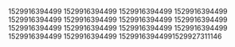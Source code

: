 1529916394499
1529916394499
1529916394499
1529916394499
1529916394499
1529916394499
1529916394499
1529916394499
1529916394499
1529916394499
1529916394499
1529916394499
1529916394499
1529916394499
15299163944991529927311146